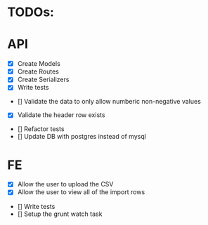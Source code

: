 # TODOs:

# API
- [X] Create Models
- [X] Create Routes
- [X] Create Serializers
- [X] Write tests
- [] Validate the data to only allow numberic non-negative values
- [X] Validate the header row exists
- [] Refactor tests
- [] Update DB with postgres instead of mysql
# FE
- [X] Allow the user to upload the CSV
- [X] Allow the user to view all of the import rows
- [] Write tests
- [] Setup the grunt watch task
